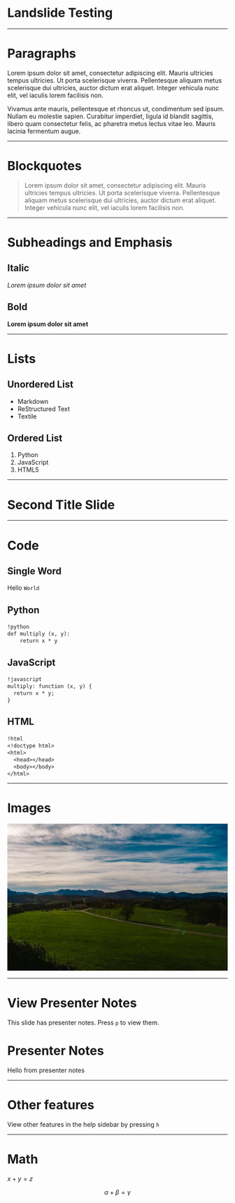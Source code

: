 # Landslide Testing

---

# Paragraphs

Lorem ipsum dolor sit amet, consectetur adipiscing elit. Mauris ultricies
tempus ultricies. Ut porta scelerisque viverra. Pellentesque aliquam metus
scelerisque dui ultricies, auctor dictum erat aliquet. Integer vehicula nunc
elit, vel iaculis lorem facilisis non.

Vivamus ante mauris, pellentesque et rhoncus ut, condimentum sed ipsum.
Nullam eu molestie sapien. Curabitur imperdiet, ligula id blandit sagittis,
libero quam consectetur felis, ac pharetra metus lectus vitae leo. Mauris
lacinia fermentum augue.

---

# Blockquotes

> Lorem ipsum dolor sit amet, consectetur adipiscing elit. Mauris ultricies
> tempus ultricies. Ut porta scelerisque viverra. Pellentesque aliquam metus
> scelerisque dui ultricies, auctor dictum erat aliquet. Integer vehicula nunc
> elit, vel iaculis lorem facilisis non.

---

# Subheadings and Emphasis

## Italic

*Lorem ipsum dolor sit amet*

## Bold

**Lorem ipsum dolor sit amet**

---

# Lists

## Unordered List

- Markdown
- ReStructured Text
- Textile

## Ordered List

1. Python
2. JavaScript
3. HTML5

---

# Second Title Slide

---

# Code

## Single Word

Hello `World`

## Python

    !python
    def multiply (x, y):
        return x * y

## JavaScript

    !javascript
    multiply: function (x, y) {
      return x * y;
    }

## HTML

    !html
    <!doctype html>
    <html>
      <head></head>
      <body></body>
    </html>

---

# Images

![Landscape](images/landscape.jpg)

---

# View Presenter Notes

This slide has presenter notes. Press `p` to view them.

# Presenter Notes

Hello from presenter notes

---

# Other features

View other features in the help sidebar by pressing `h`



---

# Math

$x+y=z$

$$\alpha+\beta=\gamma$$
